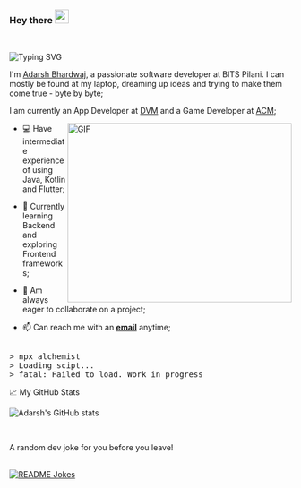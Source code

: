 ### Hey there <img src="https://media.giphy.com/media/hvRJCLFzcasrR4ia7z/giphy.gif" width="25px">

<br/>

![Typing SVG](https://readme-typing-svg.herokuapp.com?color=26DCC0&lines=Hello+World;Welcome+to+Alchemist's+Brewery;I'm+an+App+Developer%2C+some+times;I'm+a+Game+Developer%2C+some+times;I'm+a+Web+Developer%2C+some+times;I'm+a+Coder%2C+all+the+time)

I'm [Adarsh Bhardwaj](https://www.linkedin.com/in/adarsh-bhardwaj-5b0ab720b/), a passionate software developer at BITS Pilani. I can mostly be found at my laptop, dreaming up ideas and trying to make them come true - byte by byte;

I am currently an App Developer at [DVM]() and a Game Developer at [ACM](http://bitsacm.acm.org/index.html);

  <img align="right" alt="GIF" src="https://github.com/abhisheknaiidu/abhisheknaiidu/blob/master/code.gif?raw=true" width="400" height="320" />

- 💻 Have intermediate experience of using Java, Kotlin and Flutter;

- 🎯 Currently learning Backend and exploring Frontend frameworks;

- 💬 Am always eager to collaborate on a project;

- 📫 Can reach me with an <a href="mailto:absphreak@outlook.com"><b>email</b></a> anytime;

<pre>

> npx alchemist
> Loading scipt...
> fatal: Failed to load. Work in progress
</pre>

📈 My GitHub Stats

![Adarsh's GitHub stats](https://github-readme-stats.vercel.app/api?username=Alchemishty&count_private=true&theme=gotham)

<br/>

A random dev joke for you before you leave!

<br/>
<a href="https://readme-jokes.vercel.app"><img align="center" src="https://readme-jokes.vercel.app/api?bgColor=%23073b4c&textColor=%2306d6a0&aColor=%2306d6a0&borderColor=%2306d6a0" alt="README Jokes"></a>
